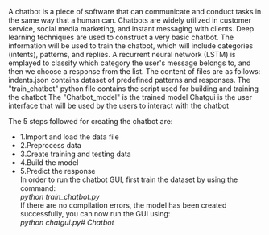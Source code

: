 A chatbot is a piece of software that can communicate and conduct tasks in the same way that a human can. Chatbots are widely utilized in customer service, social media marketing, and instant messaging with clients. Deep learning techniques are used to construct a very basic chatbot. The information will be used to train the chatbot, which will include categories (intents), patterns, and replies. A recurrent neural network (LSTM) is emplayed to classify which category the user's message belongs to, and then we choose a response from the list. The content of files are as follows: indents.json contains dataset of predefined patterns and responses. The "train_chatbot" python file contains the script used for building and training the chatbot The "Chatbot_model" is the trained model Chatgui is the user interface that will be used by the users to interact with the chatbot

The 5 steps followed for creating the chatbot are:

- 1.Import and load the data file
- 2.Preprocess data
- 3.Create training and testing data
- 4.Build the model
- 5.Predict the response
<br />In order to run the chatbot GUI, first train the dataset by using the command: <br />
*python train_chatbot.py* <br />
If there are no compilation errors, the model has been created successfully, you can now run the GUI using:<br />
*python chatgui.py# Chatbot*
